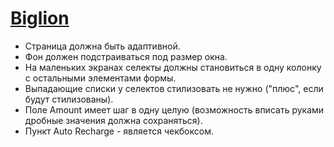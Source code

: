 # [Biglion](http://www.biglion.ru) #

* Страница должна быть адаптивной.
* Фон должен подстраиваться под размер окна. 
* На маленьких экранах селекты должны становиться в одну колонку с остальными элементами формы. 
* Выпадающие списки у селектов стилизовать не нужно ("плюс", если будут стилизованы). 
* Поле Amount имеет шаг в одну целую (возможность вписать руками дробные значения должна сохраняться). 
* Пункт Auto Recharge - является чекбоксом.